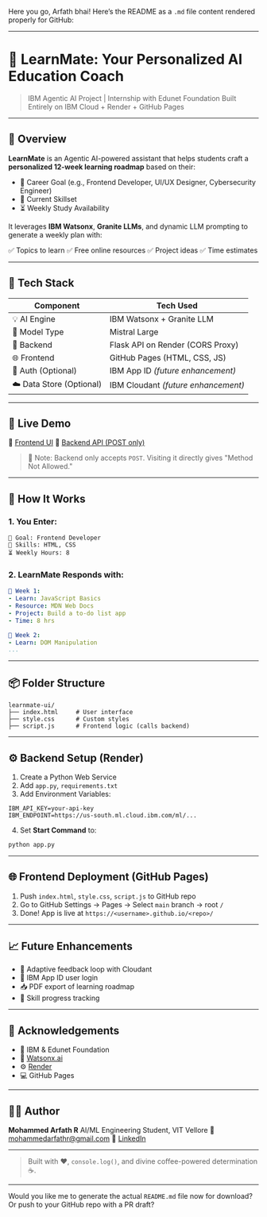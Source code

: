 Here you go, Arfath bhai! Here’s the README as a `.md` file content rendered properly for GitHub:

---

# 🧠 LearnMate: Your Personalized AI Education Coach

> IBM Agentic AI Project | Internship with Edunet Foundation
> Built Entirely on IBM Cloud + Render + GitHub Pages

---

## 🚀 Overview

**LearnMate** is an Agentic AI-powered assistant that helps students craft a **personalized 12-week learning roadmap** based on their:

* 🎯 Career Goal (e.g., Frontend Developer, UI/UX Designer, Cybersecurity Engineer)
* 💼 Current Skillset
* ⏳ Weekly Study Availability

It leverages **IBM Watsonx**, **Granite LLMs**, and dynamic LLM prompting to generate a weekly plan with:

✅ Topics to learn
✅ Free online resources
✅ Project ideas
✅ Time estimates

---

## 🧰 Tech Stack

| Component                | Tech Used                               |
| ------------------------ | --------------------------------------- |
| 💡 AI Engine             | IBM Watsonx + Granite LLM               |
| 🧠 Model Type            | Mistral Large                           |
| 🔌 Backend               | Flask API on Render (CORS Proxy)        |
| 🌐 Frontend              | GitHub Pages (HTML, CSS, JS)            |
| 🔐 Auth (Optional)       | IBM App ID *(future enhancement)*       |
| ☁️ Data Store (Optional) | IBM Cloudant *(future enhancement)*     |

---

## 📸 Live Demo

🔗 [Frontend UI](https://your-username.github.io/learnmate-ui)
🔗 [Backend API (POST only)](https://learnmate-backend.onrender.com)

> 🛑 Note: Backend only accepts `POST`. Visiting it directly gives "Method Not Allowed."

---

## 🧪 How It Works

### 1. You Enter:

```plaintext
🎯 Goal: Frontend Developer  
💼 Skills: HTML, CSS  
⏳ Weekly Hours: 8
```

### 2. LearnMate Responds with:

```yaml
📅 Week 1:
- Learn: JavaScript Basics
- Resource: MDN Web Docs
- Project: Build a to-do list app
- Time: 8 hrs

📅 Week 2:
- Learn: DOM Manipulation
...
```

---

## 📦 Folder Structure

```
learnmate-ui/
├── index.html     # User interface
├── style.css      # Custom styles
├── script.js      # Frontend logic (calls backend)
```

---

## ⚙ Backend Setup (Render)

1. Create a Python Web Service
2. Add `app.py`, `requirements.txt`
3. Add Environment Variables:

```env
IBM_API_KEY=your-api-key
IBM_ENDPOINT=https://us-south.ml.cloud.ibm.com/ml/...
```

4. Set **Start Command** to:

```bash
python app.py
```

---

## 🌐 Frontend Deployment (GitHub Pages)

1. Push `index.html`, `style.css`, `script.js` to GitHub repo
2. Go to GitHub Settings → Pages → Select `main` branch → root `/`
3. Done! App is live at `https://<username>.github.io/<repo>/`

---

## 📈 Future Enhancements

* 🧠 Adaptive feedback loop with Cloudant
* 🔐 IBM App ID user login
* 📥 PDF export of learning roadmap
* 🔄 Skill progress tracking

---

## 🤝 Acknowledgements

* 🙏 IBM & Edunet Foundation
* 🧠 [Watsonx.ai](https://www.ibm.com/products/watsonx-ai)
* ⚙️ [Render](https://render.com)
* 💻 GitHub Pages

---

## 👨‍💻 Author

**Mohammed Arfath R**
AI/ML Engineering Student, VIT Vellore
📧 [mohammedarfathr@gmail.com](mailto:mohammedarfath02003@gmail.com)
🔗 [LinkedIn](https://in.linkedin.com/in/mohammed-arfath-r)

---

> Built with ❤️, `console.log()`, and divine coffee-powered determination ☕.

---

Would you like me to generate the actual `README.md` file now for download? Or push to your GitHub repo with a PR draft?
